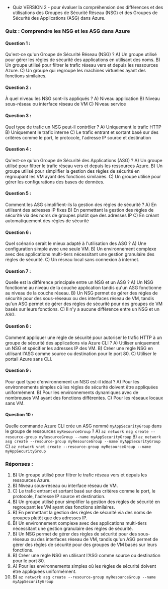- Quiz VERSION 2 - pour évaluer la compréhension des différences et des utilisations des Groupes de Sécurité Réseau (NSG) et des Groupes de Sécurité des Applications (ASG) dans Azure.

### Quiz : Comprendre les NSG et les ASG dans Azure

#### Question 1 :
Qu'est-ce qu'un Groupe de Sécurité Réseau (NSG) ?
A) Un groupe utilisé pour gérer les règles de sécurité des applications en utilisant des noms.
B) Un groupe utilisé pour filtrer le trafic réseau vers et depuis les ressources Azure.
C) Un groupe qui regroupe les machines virtuelles ayant des fonctions similaires.

#### Question 2 :
À quel niveau les NSG sont-ils appliqués ?
A) Niveau application
B) Niveau sous-réseau ou interface réseau de VM
C) Niveau service

#### Question 3 :
Quel type de trafic un NSG peut-il contrôler ?
A) Uniquement le trafic HTTP
B) Uniquement le trafic interne
C) Le trafic entrant et sortant basé sur des critères comme le port, le protocole, l'adresse IP source et destination

#### Question 4 :
Qu'est-ce qu'un Groupe de Sécurité des Applications (ASG) ?
A) Un groupe utilisé pour filtrer le trafic réseau vers et depuis les ressources Azure.
B) Un groupe utilisé pour simplifier la gestion des règles de sécurité en regroupant les VM ayant des fonctions similaires.
C) Un groupe utilisé pour gérer les configurations des bases de données.

#### Question 5 :
Comment les ASG simplifient-ils la gestion des règles de sécurité ?
A) En utilisant des adresses IP fixes
B) En permettant la gestion des règles de sécurité via des noms de groupes plutôt que des adresses IP
C) En créant automatiquement des règles de sécurité

#### Question 6 :
Quel scénario serait le mieux adapté à l'utilisation des ASG ?
A) Une configuration simple avec une seule VM.
B) Un environnement complexe avec des applications multi-tiers nécessitant une gestion granulaire des règles de sécurité.
C) Un réseau local sans connexion à internet.

#### Question 7 :
Quelle est la différence principale entre un NSG et un ASG ?
A) Un NSG fonctionne au niveau de la couche application tandis qu'un ASG fonctionne au niveau de la couche réseau.
B) Un NSG permet de gérer des règles de sécurité pour des sous-réseaux ou des interfaces réseau de VM, tandis qu'un ASG permet de gérer des règles de sécurité pour des groupes de VM basés sur leurs fonctions.
C) Il n'y a aucune différence entre un NSG et un ASG.

#### Question 8 :
Comment appliquer une règle de sécurité pour autoriser le trafic HTTP à un groupe de sécurité des applications via Azure CLI ?
A) Utiliser uniquement un NSG et spécifier les adresses IP des VM.
B) Créer une règle NSG en utilisant l'ASG comme source ou destination pour le port 80.
C) Utiliser le portail Azure sans CLI.

#### Question 9 :
Pour quel type d'environnement un NSG est-il idéal ?
A) Pour les environnements simples où les règles de sécurité doivent être appliquées uniformément.
B) Pour les environnements dynamiques avec de nombreuses VM ayant des fonctions différentes.
C) Pour les réseaux locaux sans VM.

#### Question 10 :
Quelle commande Azure CLI crée un ASG nommé `myAppSecurityGroup` dans le groupe de ressources `myResourceGroup` ?
A) `az network nsg create --resource-group myResourceGroup --name myAppSecurityGroup`
B) `az network asg create --resource-group myResourceGroup --name myAppSecurityGroup`
C) `az network vnet create --resource-group myResourceGroup --name myAppSecurityGroup`

### Réponses :

1. B) Un groupe utilisé pour filtrer le trafic réseau vers et depuis les ressources Azure.
2. B) Niveau sous-réseau ou interface réseau de VM.
3. C) Le trafic entrant et sortant basé sur des critères comme le port, le protocole, l'adresse IP source et destination.
4. B) Un groupe utilisé pour simplifier la gestion des règles de sécurité en regroupant les VM ayant des fonctions similaires.
5. B) En permettant la gestion des règles de sécurité via des noms de groupes plutôt que des adresses IP.
6. B) Un environnement complexe avec des applications multi-tiers nécessitant une gestion granulaire des règles de sécurité.
7. B) Un NSG permet de gérer des règles de sécurité pour des sous-réseaux ou des interfaces réseau de VM, tandis qu'un ASG permet de gérer des règles de sécurité pour des groupes de VM basés sur leurs fonctions.
8. B) Créer une règle NSG en utilisant l'ASG comme source ou destination pour le port 80.
9. A) Pour les environnements simples où les règles de sécurité doivent être appliquées uniformément.
10. B) `az network asg create --resource-group myResourceGroup --name myAppSecurityGroup`

